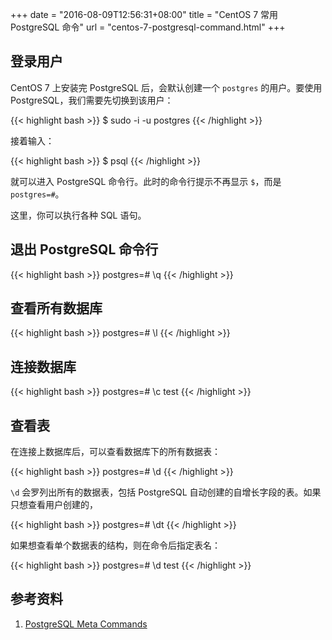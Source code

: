 +++
date = "2016-08-09T12:56:31+08:00"
title = "CentOS 7 常用 PostgreSQL 命令"
url = "centos-7-postgresql-command.html"
+++

## 登录用户

CentOS 7 上安装完 PostgreSQL 后，会默认创建一个 `postgres` 的用户。要使用 PostgreSQL，我们需要先切换到该用户：

{{< highlight bash >}}
  $ sudo -i -u postgres
{{< /highlight >}}

接着输入：

{{< highlight bash >}}
  $ psql
{{< /highlight >}}

就可以进入 PostgreSQL 命令行。此时的命令行提示不再显示 `$`，而是 `postgres=#`。

这里，你可以执行各种 SQL 语句。

## 退出 PostgreSQL 命令行

{{< highlight bash >}}
  postgres=# \q
{{< /highlight >}}

## 查看所有数据库

{{< highlight bash >}}
  postgres=# \l
{{< /highlight >}}

## 连接数据库

{{< highlight bash >}}
  postgres=# \c test
{{< /highlight >}}

## 查看表

在连接上数据库后，可以查看数据库下的所有数据表：

{{< highlight bash >}}
  postgres=# \d
{{< /highlight >}}

`\d` 会罗列出所有的数据表，包括 PostgreSQL 自动创建的自增长字段的表。如果只想查看用户创建的，

{{< highlight bash >}}
  postgres=# \dt
{{< /highlight >}}

如果想查看单个数据表的结构，则在命令后指定表名：

{{< highlight bash >}}
  postgres=# \d test
{{< /highlight >}}

## 参考资料

1. [PostgreSQL Meta Commands](https://www.postgresql.org/docs/9.4/static/app-psql.html#APP-PSQL-META-COMMANDS)